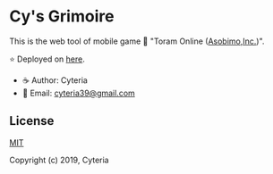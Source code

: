 # Cy's Grimoire
This is the web tool of mobile game 🎲 "Toram Online ([Asobimo,Inc.](https://asobimo.com/))".

⭐ Deployed on [here](https://cy-grimoire.netlify.app/).

- ☕ Author: Cyteria
- 📧 Email: cyteria39@gmail.com

## License

[MIT](https://opensource.org/licenses/MIT)

Copyright (c) 2019, Cyteria